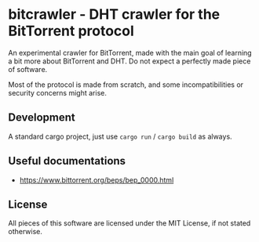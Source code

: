 # bitcrawler - DHT crawler for the BitTorrent protocol

An experimental crawler for BitTorrent, made with the main goal of learning a bit more
about BitTorrent and DHT. Do not expect a perfectly made piece of software.

Most of the protocol is made from scratch, and some incompatibilities or security concerns might arise.

## Development

A standard cargo project, just use `cargo run` / `cargo build` as always.

## Useful documentations

* https://www.bittorrent.org/beps/bep_0000.html

## License

All pieces of this software are licensed under the MIT License, if not stated otherwise.